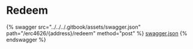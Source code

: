 # Redeem

{% swagger src="../../../.gitbook/assets/swagger.json" path="/erc4626/{address}/redeem" method="post" %}
[swagger.json](../../../.gitbook/assets/swagger.json)
{% endswagger %}
